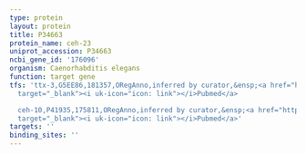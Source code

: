 ```yaml
---
type: protein
layout: protein
title: P34663
protein_name: ceh-23
uniprot_accession: P34663
ncbi_gene_id: '176096'
organism: Caenorhabditis elegans
function: target gene
tfs: 'ttx-3,G5EE86,181357,ORegAnno,inferred by curator,&ensp;<a href="https://www.ncbi.nlm.nih.gov/pubmed/?term=15177025%5Buid%5D"
  target="_blank"><i uk-icon="icon: link"></i>Pubmed</a>

  ceh-10,P41935,175811,ORegAnno,inferred by curator,&ensp;<a href="https://www.ncbi.nlm.nih.gov/pubmed/?term=15177025%5Buid%5D"
  target="_blank"><i uk-icon="icon: link"></i>Pubmed</a>'
targets: ''
binding_sites: ''
---
```

